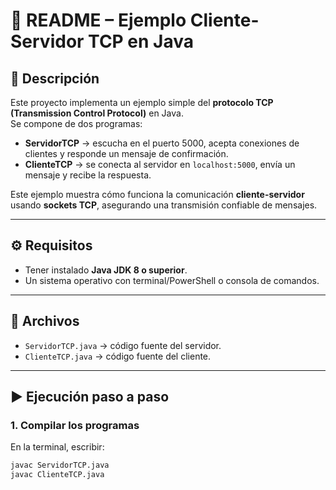 # 📌 README – Ejemplo Cliente-Servidor TCP en Java  

## 📖 Descripción  
Este proyecto implementa un ejemplo simple del **protocolo TCP (Transmission Control Protocol)** en Java.  
Se compone de dos programas:  
- **ServidorTCP** → escucha en el puerto 5000, acepta conexiones de clientes y responde un mensaje de confirmación.  
- **ClienteTCP** → se conecta al servidor en `localhost:5000`, envía un mensaje y recibe la respuesta.  

Este ejemplo muestra cómo funciona la comunicación **cliente-servidor** usando **sockets TCP**, asegurando una transmisión confiable de mensajes.  

---

## ⚙️ Requisitos  
- Tener instalado **Java JDK 8 o superior**.  
- Un sistema operativo con terminal/PowerShell o consola de comandos.  

---

## 📂 Archivos  
- `ServidorTCP.java` → código fuente del servidor.  
- `ClienteTCP.java` → código fuente del cliente.  

---

## ▶️ Ejecución paso a paso  

### 1. Compilar los programas  
En la terminal, escribir:  
```bash
javac ServidorTCP.java
javac ClienteTCP.java
